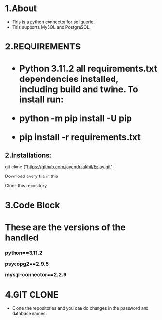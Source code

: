 <h1>1.About</h1>

- This is a python connector for sql querie.
- This supports MySQL and PostgreSQL.
<h1>2.REQUIREMENTS<h1>

- Python 3.11.2 all requirements.txt dependencies installed, including build and twine. To install run:

- python -m pip install -U pip

 - pip install -r requirements.txt
 
 <h2>2.Installations:</h2 >

 git clone ("https://github.com/jayendraakhil/Eplay.git")


Download every file in this 

 Clone this repository

<h1>3.Code Block <h1>
 These are the versions of the handled

<h3>python==3.11.2

psycopg2==2.9.5

mysql-connector==2.2.9</h3>

<h1>4.GIT CLONE</h1>

- Clone the repositories and you can do changes in the password and database names.

